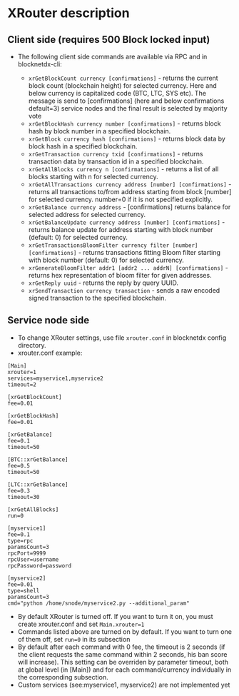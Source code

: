 # XRouter description

## Client side (requires 500 Block locked input)

* The following client side commands are available via RPC and in blocknetdx-cli:

  * ```xrGetBlockCount currency [confirmations]``` - returns the current block count (blockchain height) for selected currency. Here and below currency is capitalized code (BTC, LTC, SYS etc). The message is send to [confirmations] (here and below confirmations default=3) service nodes and the final result is selected by majority vote
  * ```xrGetBlockHash currency number [confirmations]``` - returns block hash by block number in a specified blockchain.
  * ```xrGetBlock currency hash [confirmations]``` - returns block data by block hash in a specified blockchain.
  * ```xrGetTransaction currency txid [confirmations]``` - returns transaction data by transaction id in a specified blockchain.
  * ```xrGetAllBlocks currency n [confirmations]``` - returns a list of all blocks starting with n for selected currency.
  * ```xrGetAllTransactions currency address [number] [confirmations]``` - returns all transactions to/from address starting from block [number] for selected currency. number=0 if it is not specified explicitly.
  * ```xrGetBalance currency address``` - [confirmations] returns balance for selected address for selected currency.
  * ```xrGetBalanceUpdate currency address [number] [confirmations]``` - returns balance update for address starting with block number (default: 0) for selected currency.
  * ```xrGetTransactionsBloomFilter currency filter [number] [confirmations]``` - returns transactions fitting Bloom filter starting with block number (default: 0) for selected currency.
  * ```xrGenerateBloomFilter addr1 [addr2 ... addrN] [confirmations]``` - returns hex representation of bloom filter for given addresses.
  * ```xrGetReply uuid``` - returns the reply by query UUID.
  * ```xrSendTransaction currency transaction``` - sends a raw encoded signed transaction to the specified blockchain.
  
## Service node side
* To change XRouter settings, use file ```xrouter.conf``` in blocknetdx config directory.
* xrouter.conf example:
```
[Main]
xrouter=1
services=myservice1,myservice2
timeout=2

[xrGetBlockCount]
fee=0.01

[xrGetBlockHash]
fee=0.01

[xrGetBalance]
fee=0.1
timeout=50

[BTC::xrGetBalance]
fee=0.5
timeout=50

[LTC::xrGetBalance]
fee=0.3
timeout=30

[xrGetAllBlocks]
run=0

[myservice1]
fee=0.1
type=rpc
paramsCount=3
rpcPort=9999
rpcUser=username
rpcPassword=password

[myservice2]
fee=0.01
type=shell
paramsCount=3
cmd="python /home/snode/myservice2.py --additional_param"
```

* By default XRouter is turned off. If you want to turn it on, you must create xrouter.conf and set ```Main.xrouter=1```
* Commands listed above are turned on by default. If you want to turn one of them off, set ```run=0``` in its subsection
* By default after each command with 0 fee, the timeout is 2 seconds (if the client requests the same command within 2 seconds, his ban score will increase). This setting can be overriden by parameter timeout, both at global level (in [Main]) and for each command/currency individually in the corresponding subsection.
* Custom services (see:myservice1, myservice2) are not implemented yet
